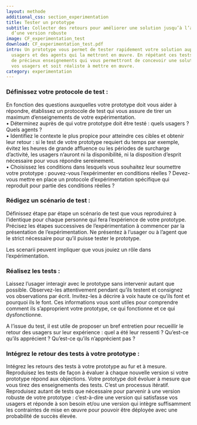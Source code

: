 ```yaml
---
layout: methode
additional_css: section_experimentation
title: Tester un prototype
subtitle: Collecter des retours pour améliorer une solution jusqu’à l’aboutissement
  d’une version robuste
image: CF_experimentation_test
download: CF_experimentation_test.pdf
intro: Un prototype vous permet de tester rapidement votre solution auprès de ses
  usagers et des agents qui la mettront en œuvre. En répétant ces tests, vous obtiendrez
  de précieux enseignements qui vous permettront de concevoir une solution qui satisfasse
  vos usagers et soit réaliste à mettre en œuvre.
category: experimentation
---
```


### Définissez votre protocole de test :  
En fonction des questions auxquelles votre prototype doit vous aider à répondre, établissez un protocole de test qui vous assure de tirer un maximum d’enseignements de votre expérimentation.    
• Déterminez auprès de qui votre prototype doit être testé : quels usagers ? Quels agents ?    
• Identifiez le contexte le plus propice pour atteindre ces cibles et obtenir leur retour : si le test de votre prototype requiert du temps par exemple, évitez les heures de grande affluence ou les périodes de surcharge d’activité, les usagers n’auront ni la disponibilité, ni la disposition d’esprit nécessaire pour vous répondre sereinement.     
• Choisissez les conditions dans lesquels vous souhaitez leur soumettre votre prototype : pouvez-vous l’expérimenter en conditions réelles ? Devez-vous mettre en place un protocole d’expérimentation spécifique qui reproduit pour partie des conditions réelles ? 

### Rédigez un scénario de test :      
Définissez étape par étape un scénario de test que vous reproduirez à l’identique pour chaque personne qui fera l’expérience de votre prototype. Précisez les étapes successives de l’expérimentation à commencer par la présentation de l’expérimentation. Ne présentez à l’usager ou à l’agent que le strict nécessaire pour qu’il puisse tester le prototype.  

Les scenarii peuvent impliquer que vous jouiez un rôle dans l’expérimentation. 

### Réalisez les tests :   
Laissez l’usager interagir avec le prototype sans intervenir autant que possible. Observez-les attentivement pendant qu’ils testent et consignez vos observations par écrit. Invitez-les à décrire à voix haute ce qu’ils font et pourquoi ils le font. Ces informations vous sont utiles pour comprendre comment ils s’approprient votre prototype, ce qui fonctionne et ce qui dysfonctionne.  

A l’issue du test, il est utile de proposer un bref entretien pour recueillir le retour des usagers sur leur expérience : quel a été leur ressenti ? Qu’est-ce qu’ils apprécient ? Qu’est-ce qu’ils n’apprécient pas ?    

### Intégrez le retour des tests à votre prototype : 
Intégrez les retours des tests à votre prototype au fur et à mesure. Reproduisez les tests de façon à évaluer à chaque nouvelle version si votre prototype répond aux objections. Votre prototype doit évoluer à mesure que vous tirez des enseignements des tests. C’est un processus itératif. Reproduisez autant de tests que nécessaire pour parvenir à une version robuste de votre prototype : c’est-à-dire une version qui satisfasse vos usagers et réponde à son besoin et/ou une version qui intègre suffisamment les contraintes de mise en œuvre pour pouvoir être déployée avec une probabilité de succès élevée. 